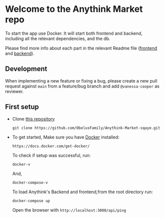 # Welcome to the Anythink Market repo

To start the app use Docker. It will start both frontend and backend, including all the relevant dependencies, and the db.

Please find more info about each part in the relevant Readme file ([frontend](frontend/readme.md) and [backend](backend/README.md)).

## Development

When implementing a new feature or fixing a bug, please create a new pull request against `main` from a feature/bug branch and add `@vanessa-cooper` as reviewer.

## First setup

- Clone [this repository](https://github.com/ObelusFamily/Anythink-Market-sqaye)
  ```
  git clone https://github.com/ObelusFamily/Anythink-Market-sqaye.git
  ```
- To get started, Make sure you have [Docker](https://docs.docker.com/get-docker/) installed:
  ```
  https://docs.docker.com/get-docker/
  ```
  To check if setup was successful, run:
  ```
  docker-v
  ```
  And,

  ```
  docker-compose-v
  ```
  To load Anythink's Backend and frontend,from the root directory run: 

  ```
  docker-compose up
  ```
  Open the browser with `http://localhost:3000/api/ping`
